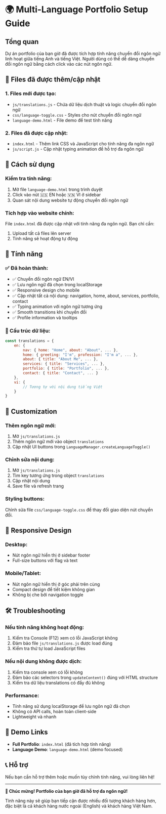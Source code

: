 # 🌍 Multi-Language Portfolio Setup Guide

## Tổng quan

Dự án portfolio của bạn giờ đã được tích hợp tính năng chuyển đổi ngôn ngữ linh hoạt giữa tiếng Anh và tiếng Việt. Người dùng có thể dễ dàng chuyển đổi ngôn ngữ bằng cách click vào các nút ngôn ngữ.

## 📁 Files đã được thêm/cập nhật

### 1. Files mới được tạo:

- `js/translations.js` - Chứa dữ liệu dịch thuật và logic chuyển đổi ngôn ngữ
- `css/language-toggle.css` - Styles cho nút chuyển đổi ngôn ngữ
- `language-demo.html` - File demo để test tính năng

### 2. Files đã được cập nhật:

- `index.html` - Thêm link CSS và JavaScript cho tính năng đa ngôn ngữ
- `js/script.js` - Cập nhật typing animation để hỗ trợ đa ngôn ngữ

## 🚀 Cách sử dụng

### Kiểm tra tính năng:

1. Mở file `language-demo.html` trong trình duyệt
2. Click vào nút 🇺🇸 EN hoặc 🇻🇳 VI ở sidebar
3. Quan sát nội dung website tự động chuyển đổi ngôn ngữ

### Tích hợp vào website chính:

File `index.html` đã được cập nhật với tính năng đa ngôn ngữ. Bạn chỉ cần:

1. Upload tất cả files lên server
2. Tính năng sẽ hoạt động tự động

## 🎯 Tính năng

### ✅ Đã hoàn thành:

- ✅ Chuyển đổi ngôn ngữ EN/VI
- ✅ Lưu ngôn ngữ đã chọn trong localStorage
- ✅ Responsive design cho mobile
- ✅ Cập nhật tất cả nội dung: navigation, home, about, services, portfolio, contact
- ✅ Typing animation với ngôn ngữ tương ứng
- ✅ Smooth transitions khi chuyển đổi
- ✅ Profile information và tooltips

### 🔧 Cấu trúc dữ liệu:

```javascript
const translations = {
    en: {
        nav: { home: "Home", about: "About", ... },
        home: { greeting: "I'm", profession: "I'm a", ... },
        about: { title: "About Me", ... },
        services: { title: "Services", ... },
        portfolio: { title: "Portfolio", ... },
        contact: { title: "Contact", ... }
    },
    vi: {
        // Tương tự với nội dung tiếng Việt
    }
}
```

## 🎨 Customization

### Thêm ngôn ngữ mới:

1. Mở `js/translations.js`
2. Thêm ngôn ngữ mới vào object `translations`
3. Cập nhật UI buttons trong `LanguageManager.createLanguageToggle()`

### Chỉnh sửa nội dung:

1. Mở `js/translations.js`
2. Tìm key tương ứng trong object `translations`
3. Cập nhật nội dung
4. Save file và refresh trang

### Styling buttons:

Chỉnh sửa file `css/language-toggle.css` để thay đổi giao diện nút chuyển đổi.

## 📱 Responsive Design

### Desktop:

- Nút ngôn ngữ hiển thị ở sidebar footer
- Full-size buttons với flag và text

### Mobile/Tablet:

- Nút ngôn ngữ hiển thị ở góc phải trên cùng
- Compact design để tiết kiệm không gian
- Không bị che bởi navigation toggle

## 🛠️ Troubleshooting

### Nếu tính năng không hoạt động:

1. Kiểm tra Console (F12) xem có lỗi JavaScript không
2. Đảm bảo file `js/translations.js` được load đúng
3. Kiểm tra thứ tự load JavaScript files

### Nếu nội dung không được dịch:

1. Kiểm tra console xem có lỗi không
2. Đảm bảo các selectors trong `updateContent()` đúng với HTML structure
3. Kiểm tra dữ liệu translations có đầy đủ không

### Performance:

- Tính năng sử dụng localStorage để lưu ngôn ngữ đã chọn
- Không có API calls, hoàn toàn client-side
- Lightweight và nhanh

## 🌟 Demo Links

- **Full Portfolio**: `index.html` (đã tích hợp tính năng)
- **Language Demo**: `language-demo.html` (demo focused)

## 📞 Hỗ trợ

Nếu bạn cần hỗ trợ thêm hoặc muốn tùy chỉnh tính năng, vui lòng liên hệ!

---

**🎉 Chúc mừng! Portfolio của bạn giờ đã hỗ trợ đa ngôn ngữ!**

Tính năng này sẽ giúp bạn tiếp cận được nhiều đối tượng khách hàng hơn, đặc biệt là cả khách hàng nước ngoài (English) và khách hàng Việt Nam.

